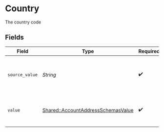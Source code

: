 # Country

The country code


## Fields

| Field                                                                                   | Type                                                                                    | Required                                                                                | Description                                                                             | Example                                                                                 |
| --------------------------------------------------------------------------------------- | --------------------------------------------------------------------------------------- | --------------------------------------------------------------------------------------- | --------------------------------------------------------------------------------------- | --------------------------------------------------------------------------------------- |
| `source_value`                                                                          | *String*                                                                                | :heavy_check_mark:                                                                      | The source value of the ISO 3166-1 alpha-2 code of the country.                         | GB                                                                                      |
| `value`                                                                                 | [Shared::AccountAddressSchemasValue](../../models/shared/accountaddressschemasvalue.md) | :heavy_check_mark:                                                                      | The ISO 3166-1 alpha-2 code of the country.                                             | GB                                                                                      |